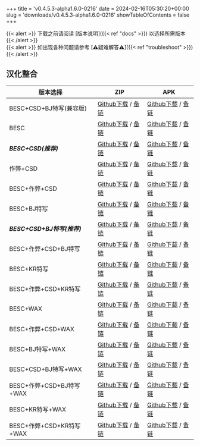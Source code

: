 
+++
title = 'v0.4.5.3-alpha1.6.0-0216'
date = 2024-02-16T05:30:20+00:00
slug = 'downloads/v0.4.5.3-alpha1.6.0-0216'
showTableOfContents = false
+++

{{< alert >}}
下载之前请阅读 [版本说明]({{< ref "docs" >}}) 以选择所需版本
{{< /alert >}}
<br>
{{< alert >}}
如出现各种问题请参考 [⚠疑难解答⚠]({{< ref "troubleshoot" >}})
{{< /alert >}}

## 汉化整合

|         版本选择          |                                                                                                                                                                            ZIP                                                                                                                                                                             |                                                                                                                                                                            APK                                                                                                                                                                             |
|---------------------------|------------------------------------------------------------------------------------------------------------------------------------------------------------------------------------------------------------------------------------------------------------------------------------------------------------------------------------------------------------|------------------------------------------------------------------------------------------------------------------------------------------------------------------------------------------------------------------------------------------------------------------------------------------------------------------------------------------------------------|
|BESC+CSD+BJ特写(兼容版)    |[Github下载](https://github.com/sakarie9/DoL-Lyra/releases/download/v0.4.5.3-alpha1.6.0-0216/DoL-0.4.5.3-Lyra-a1.6.0-polyfill-besc-cheat-csd-sideviewbj-0216.zip ) / [备链](https://mirror.ghproxy.com/https://github.com/sakarie9/DoL-Lyra/releases/download/v0.4.5.3-alpha1.6.0-0216/DoL-0.4.5.3-Lyra-a1.6.0-polyfill-besc-cheat-csd-sideviewbj-0216.zip )|[Github下载](https://github.com/sakarie9/DoL-Lyra/releases/download/v0.4.5.3-alpha1.6.0-0216/DoL-0.4.5.3-Lyra-a1.6.0-polyfill-besc-cheat-csd-sideviewbj-0216.apk ) / [备链](https://mirror.ghproxy.com/https://github.com/sakarie9/DoL-Lyra/releases/download/v0.4.5.3-alpha1.6.0-0216/DoL-0.4.5.3-Lyra-a1.6.0-polyfill-besc-cheat-csd-sideviewbj-0216.apk )|
|BESC                       |[Github下载](https://github.com/sakarie9/DoL-Lyra/releases/download/v0.4.5.3-alpha1.6.0-0216/DoL-0.4.5.3-Lyra-a1.6.0-besc-0216.zip ) / [备链](https://mirror.ghproxy.com/https://github.com/sakarie9/DoL-Lyra/releases/download/v0.4.5.3-alpha1.6.0-0216/DoL-0.4.5.3-Lyra-a1.6.0-besc-0216.zip )                                                            |[Github下载](https://github.com/sakarie9/DoL-Lyra/releases/download/v0.4.5.3-alpha1.6.0-0216/DoL-0.4.5.3-Lyra-a1.6.0-besc-0216.apk ) / [备链](https://mirror.ghproxy.com/https://github.com/sakarie9/DoL-Lyra/releases/download/v0.4.5.3-alpha1.6.0-0216/DoL-0.4.5.3-Lyra-a1.6.0-besc-0216.apk )                                                            |
|***BESC+CSD(推荐)***       |[Github下载](https://github.com/sakarie9/DoL-Lyra/releases/download/v0.4.5.3-alpha1.6.0-0216/DoL-0.4.5.3-Lyra-a1.6.0-besc-csd-0216.zip ) / [备链](https://mirror.ghproxy.com/https://github.com/sakarie9/DoL-Lyra/releases/download/v0.4.5.3-alpha1.6.0-0216/DoL-0.4.5.3-Lyra-a1.6.0-besc-csd-0216.zip )                                                    |[Github下载](https://github.com/sakarie9/DoL-Lyra/releases/download/v0.4.5.3-alpha1.6.0-0216/DoL-0.4.5.3-Lyra-a1.6.0-besc-csd-0216.apk ) / [备链](https://mirror.ghproxy.com/https://github.com/sakarie9/DoL-Lyra/releases/download/v0.4.5.3-alpha1.6.0-0216/DoL-0.4.5.3-Lyra-a1.6.0-besc-csd-0216.apk )                                                    |
|作弊+CSD                   |[Github下载](https://github.com/sakarie9/DoL-Lyra/releases/download/v0.4.5.3-alpha1.6.0-0216/DoL-0.4.5.3-Lyra-a1.6.0-cheat-csd-0216.zip ) / [备链](https://mirror.ghproxy.com/https://github.com/sakarie9/DoL-Lyra/releases/download/v0.4.5.3-alpha1.6.0-0216/DoL-0.4.5.3-Lyra-a1.6.0-cheat-csd-0216.zip )                                                  |[Github下载](https://github.com/sakarie9/DoL-Lyra/releases/download/v0.4.5.3-alpha1.6.0-0216/DoL-0.4.5.3-Lyra-a1.6.0-cheat-csd-0216.apk ) / [备链](https://mirror.ghproxy.com/https://github.com/sakarie9/DoL-Lyra/releases/download/v0.4.5.3-alpha1.6.0-0216/DoL-0.4.5.3-Lyra-a1.6.0-cheat-csd-0216.apk )                                                  |
|BESC+作弊+CSD              |[Github下载](https://github.com/sakarie9/DoL-Lyra/releases/download/v0.4.5.3-alpha1.6.0-0216/DoL-0.4.5.3-Lyra-a1.6.0-besc-cheat-csd-0216.zip ) / [备链](https://mirror.ghproxy.com/https://github.com/sakarie9/DoL-Lyra/releases/download/v0.4.5.3-alpha1.6.0-0216/DoL-0.4.5.3-Lyra-a1.6.0-besc-cheat-csd-0216.zip )                                        |[Github下载](https://github.com/sakarie9/DoL-Lyra/releases/download/v0.4.5.3-alpha1.6.0-0216/DoL-0.4.5.3-Lyra-a1.6.0-besc-cheat-csd-0216.apk ) / [备链](https://mirror.ghproxy.com/https://github.com/sakarie9/DoL-Lyra/releases/download/v0.4.5.3-alpha1.6.0-0216/DoL-0.4.5.3-Lyra-a1.6.0-besc-cheat-csd-0216.apk )                                        |
|BESC+BJ特写                |[Github下载](https://github.com/sakarie9/DoL-Lyra/releases/download/v0.4.5.3-alpha1.6.0-0216/DoL-0.4.5.3-Lyra-a1.6.0-besc-sideviewbj-0216.zip ) / [备链](https://mirror.ghproxy.com/https://github.com/sakarie9/DoL-Lyra/releases/download/v0.4.5.3-alpha1.6.0-0216/DoL-0.4.5.3-Lyra-a1.6.0-besc-sideviewbj-0216.zip )                                      |[Github下载](https://github.com/sakarie9/DoL-Lyra/releases/download/v0.4.5.3-alpha1.6.0-0216/DoL-0.4.5.3-Lyra-a1.6.0-besc-sideviewbj-0216.apk ) / [备链](https://mirror.ghproxy.com/https://github.com/sakarie9/DoL-Lyra/releases/download/v0.4.5.3-alpha1.6.0-0216/DoL-0.4.5.3-Lyra-a1.6.0-besc-sideviewbj-0216.apk )                                      |
|***BESC+CSD+BJ特写(推荐)***|[Github下载](https://github.com/sakarie9/DoL-Lyra/releases/download/v0.4.5.3-alpha1.6.0-0216/DoL-0.4.5.3-Lyra-a1.6.0-besc-csd-sideviewbj-0216.zip ) / [备链](https://mirror.ghproxy.com/https://github.com/sakarie9/DoL-Lyra/releases/download/v0.4.5.3-alpha1.6.0-0216/DoL-0.4.5.3-Lyra-a1.6.0-besc-csd-sideviewbj-0216.zip )                              |[Github下载](https://github.com/sakarie9/DoL-Lyra/releases/download/v0.4.5.3-alpha1.6.0-0216/DoL-0.4.5.3-Lyra-a1.6.0-besc-csd-sideviewbj-0216.apk ) / [备链](https://mirror.ghproxy.com/https://github.com/sakarie9/DoL-Lyra/releases/download/v0.4.5.3-alpha1.6.0-0216/DoL-0.4.5.3-Lyra-a1.6.0-besc-csd-sideviewbj-0216.apk )                              |
|BESC+作弊+CSD+BJ特写       |[Github下载](https://github.com/sakarie9/DoL-Lyra/releases/download/v0.4.5.3-alpha1.6.0-0216/DoL-0.4.5.3-Lyra-a1.6.0-besc-cheat-csd-sideviewbj-0216.zip ) / [备链](https://mirror.ghproxy.com/https://github.com/sakarie9/DoL-Lyra/releases/download/v0.4.5.3-alpha1.6.0-0216/DoL-0.4.5.3-Lyra-a1.6.0-besc-cheat-csd-sideviewbj-0216.zip )                  |[Github下载](https://github.com/sakarie9/DoL-Lyra/releases/download/v0.4.5.3-alpha1.6.0-0216/DoL-0.4.5.3-Lyra-a1.6.0-besc-cheat-csd-sideviewbj-0216.apk ) / [备链](https://mirror.ghproxy.com/https://github.com/sakarie9/DoL-Lyra/releases/download/v0.4.5.3-alpha1.6.0-0216/DoL-0.4.5.3-Lyra-a1.6.0-besc-cheat-csd-sideviewbj-0216.apk )                  |
|BESC+KR特写                |[Github下载](https://github.com/sakarie9/DoL-Lyra/releases/download/v0.4.5.3-alpha1.6.0-0216/DoL-0.4.5.3-Lyra-a1.6.0-besc-sideviewkr-0216.zip ) / [备链](https://mirror.ghproxy.com/https://github.com/sakarie9/DoL-Lyra/releases/download/v0.4.5.3-alpha1.6.0-0216/DoL-0.4.5.3-Lyra-a1.6.0-besc-sideviewkr-0216.zip )                                      |[Github下载](https://github.com/sakarie9/DoL-Lyra/releases/download/v0.4.5.3-alpha1.6.0-0216/DoL-0.4.5.3-Lyra-a1.6.0-besc-sideviewkr-0216.apk ) / [备链](https://mirror.ghproxy.com/https://github.com/sakarie9/DoL-Lyra/releases/download/v0.4.5.3-alpha1.6.0-0216/DoL-0.4.5.3-Lyra-a1.6.0-besc-sideviewkr-0216.apk )                                      |
|BESC+作弊+CSD+KR特写       |[Github下载](https://github.com/sakarie9/DoL-Lyra/releases/download/v0.4.5.3-alpha1.6.0-0216/DoL-0.4.5.3-Lyra-a1.6.0-besc-cheat-csd-sideviewkr-0216.zip ) / [备链](https://mirror.ghproxy.com/https://github.com/sakarie9/DoL-Lyra/releases/download/v0.4.5.3-alpha1.6.0-0216/DoL-0.4.5.3-Lyra-a1.6.0-besc-cheat-csd-sideviewkr-0216.zip )                  |[Github下载](https://github.com/sakarie9/DoL-Lyra/releases/download/v0.4.5.3-alpha1.6.0-0216/DoL-0.4.5.3-Lyra-a1.6.0-besc-cheat-csd-sideviewkr-0216.apk ) / [备链](https://mirror.ghproxy.com/https://github.com/sakarie9/DoL-Lyra/releases/download/v0.4.5.3-alpha1.6.0-0216/DoL-0.4.5.3-Lyra-a1.6.0-besc-cheat-csd-sideviewkr-0216.apk )                  |
|BESC+WAX                   |[Github下载](https://github.com/sakarie9/DoL-Lyra/releases/download/v0.4.5.3-alpha1.6.0-0216/DoL-0.4.5.3-Lyra-a1.6.0-besc-wax-0216.zip ) / [备链](https://mirror.ghproxy.com/https://github.com/sakarie9/DoL-Lyra/releases/download/v0.4.5.3-alpha1.6.0-0216/DoL-0.4.5.3-Lyra-a1.6.0-besc-wax-0216.zip )                                                    |[Github下载](https://github.com/sakarie9/DoL-Lyra/releases/download/v0.4.5.3-alpha1.6.0-0216/DoL-0.4.5.3-Lyra-a1.6.0-besc-wax-0216.apk ) / [备链](https://mirror.ghproxy.com/https://github.com/sakarie9/DoL-Lyra/releases/download/v0.4.5.3-alpha1.6.0-0216/DoL-0.4.5.3-Lyra-a1.6.0-besc-wax-0216.apk )                                                    |
|BESC+作弊+CSD+WAX          |[Github下载](https://github.com/sakarie9/DoL-Lyra/releases/download/v0.4.5.3-alpha1.6.0-0216/DoL-0.4.5.3-Lyra-a1.6.0-besc-wax-cheat-csd-0216.zip ) / [备链](https://mirror.ghproxy.com/https://github.com/sakarie9/DoL-Lyra/releases/download/v0.4.5.3-alpha1.6.0-0216/DoL-0.4.5.3-Lyra-a1.6.0-besc-wax-cheat-csd-0216.zip )                                |[Github下载](https://github.com/sakarie9/DoL-Lyra/releases/download/v0.4.5.3-alpha1.6.0-0216/DoL-0.4.5.3-Lyra-a1.6.0-besc-wax-cheat-csd-0216.apk ) / [备链](https://mirror.ghproxy.com/https://github.com/sakarie9/DoL-Lyra/releases/download/v0.4.5.3-alpha1.6.0-0216/DoL-0.4.5.3-Lyra-a1.6.0-besc-wax-cheat-csd-0216.apk )                                |
|BESC+BJ特写+WAX            |[Github下载](https://github.com/sakarie9/DoL-Lyra/releases/download/v0.4.5.3-alpha1.6.0-0216/DoL-0.4.5.3-Lyra-a1.6.0-besc-wax-sideviewbj-0216.zip ) / [备链](https://mirror.ghproxy.com/https://github.com/sakarie9/DoL-Lyra/releases/download/v0.4.5.3-alpha1.6.0-0216/DoL-0.4.5.3-Lyra-a1.6.0-besc-wax-sideviewbj-0216.zip )                              |[Github下载](https://github.com/sakarie9/DoL-Lyra/releases/download/v0.4.5.3-alpha1.6.0-0216/DoL-0.4.5.3-Lyra-a1.6.0-besc-wax-sideviewbj-0216.apk ) / [备链](https://mirror.ghproxy.com/https://github.com/sakarie9/DoL-Lyra/releases/download/v0.4.5.3-alpha1.6.0-0216/DoL-0.4.5.3-Lyra-a1.6.0-besc-wax-sideviewbj-0216.apk )                              |
|BESC+CSD+BJ特写+WAX        |[Github下载](https://github.com/sakarie9/DoL-Lyra/releases/download/v0.4.5.3-alpha1.6.0-0216/DoL-0.4.5.3-Lyra-a1.6.0-besc-wax-csd-sideviewbj-0216.zip ) / [备链](https://mirror.ghproxy.com/https://github.com/sakarie9/DoL-Lyra/releases/download/v0.4.5.3-alpha1.6.0-0216/DoL-0.4.5.3-Lyra-a1.6.0-besc-wax-csd-sideviewbj-0216.zip )                      |[Github下载](https://github.com/sakarie9/DoL-Lyra/releases/download/v0.4.5.3-alpha1.6.0-0216/DoL-0.4.5.3-Lyra-a1.6.0-besc-wax-csd-sideviewbj-0216.apk ) / [备链](https://mirror.ghproxy.com/https://github.com/sakarie9/DoL-Lyra/releases/download/v0.4.5.3-alpha1.6.0-0216/DoL-0.4.5.3-Lyra-a1.6.0-besc-wax-csd-sideviewbj-0216.apk )                      |
|BESC+作弊+CSD+BJ特写+WAX   |[Github下载](https://github.com/sakarie9/DoL-Lyra/releases/download/v0.4.5.3-alpha1.6.0-0216/DoL-0.4.5.3-Lyra-a1.6.0-besc-wax-cheat-csd-sideviewbj-0216.zip ) / [备链](https://mirror.ghproxy.com/https://github.com/sakarie9/DoL-Lyra/releases/download/v0.4.5.3-alpha1.6.0-0216/DoL-0.4.5.3-Lyra-a1.6.0-besc-wax-cheat-csd-sideviewbj-0216.zip )          |[Github下载](https://github.com/sakarie9/DoL-Lyra/releases/download/v0.4.5.3-alpha1.6.0-0216/DoL-0.4.5.3-Lyra-a1.6.0-besc-wax-cheat-csd-sideviewbj-0216.apk ) / [备链](https://mirror.ghproxy.com/https://github.com/sakarie9/DoL-Lyra/releases/download/v0.4.5.3-alpha1.6.0-0216/DoL-0.4.5.3-Lyra-a1.6.0-besc-wax-cheat-csd-sideviewbj-0216.apk )          |
|BESC+KR特写+WAX            |[Github下载](https://github.com/sakarie9/DoL-Lyra/releases/download/v0.4.5.3-alpha1.6.0-0216/DoL-0.4.5.3-Lyra-a1.6.0-besc-wax-sideviewkr-0216.zip ) / [备链](https://mirror.ghproxy.com/https://github.com/sakarie9/DoL-Lyra/releases/download/v0.4.5.3-alpha1.6.0-0216/DoL-0.4.5.3-Lyra-a1.6.0-besc-wax-sideviewkr-0216.zip )                              |[Github下载](https://github.com/sakarie9/DoL-Lyra/releases/download/v0.4.5.3-alpha1.6.0-0216/DoL-0.4.5.3-Lyra-a1.6.0-besc-wax-sideviewkr-0216.apk ) / [备链](https://mirror.ghproxy.com/https://github.com/sakarie9/DoL-Lyra/releases/download/v0.4.5.3-alpha1.6.0-0216/DoL-0.4.5.3-Lyra-a1.6.0-besc-wax-sideviewkr-0216.apk )                              |
|BESC+作弊+CSD+KR特写+WAX   |[Github下载](https://github.com/sakarie9/DoL-Lyra/releases/download/v0.4.5.3-alpha1.6.0-0216/DoL-0.4.5.3-Lyra-a1.6.0-besc-wax-cheat-csd-sideviewkr-0216.zip ) / [备链](https://mirror.ghproxy.com/https://github.com/sakarie9/DoL-Lyra/releases/download/v0.4.5.3-alpha1.6.0-0216/DoL-0.4.5.3-Lyra-a1.6.0-besc-wax-cheat-csd-sideviewkr-0216.zip )          |[Github下载](https://github.com/sakarie9/DoL-Lyra/releases/download/v0.4.5.3-alpha1.6.0-0216/DoL-0.4.5.3-Lyra-a1.6.0-besc-wax-cheat-csd-sideviewkr-0216.apk ) / [备链](https://mirror.ghproxy.com/https://github.com/sakarie9/DoL-Lyra/releases/download/v0.4.5.3-alpha1.6.0-0216/DoL-0.4.5.3-Lyra-a1.6.0-besc-wax-cheat-csd-sideviewkr-0216.apk )          |
